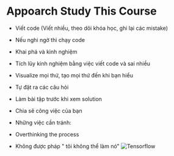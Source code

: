 # Appoarch Study This Course
- Viết code (Viết nhiều, theo dõi khóa học, ghi lại các mistake)
 - Nếu nghi ngờ thì chạy code
- Khai phá và kinh nghiệm
 - Tích lũy kinh nghiệm bằng việc viết code và sai nhiều
 - Visualize mọi thứ, tạo mọi thứ đến khi bạn hiểu
 - Tự đặt ra các câu hỏi
 - Làm bài tập trước khi xem solution
 - Chia sẽ công việc của bạn

- Những việc cần tránh:
 - Overthinking the process
 - Không được pháp " tôi không thể làm nó"
![Tensorflow](https://upload.wikimedia.org/wikipedia/commons/e/e5/TensorFlow_Logo_with_text.png)